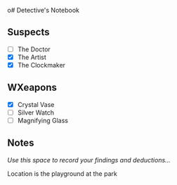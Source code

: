 o# Detective's Notebook

## Suspects
- [ ] The Doctor
- [x] The Artist
- [x] The Clockmaker

## WXeapons
- [x] Crystal Vase
- [ ] Silver Watch
- [ ] Magnifying Glass

## Notes
*Use this space to record your findings and deductions...*

Location is the playground at the park

